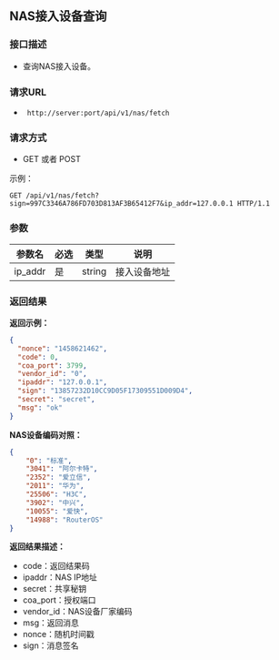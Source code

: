 ## NAS接入设备查询

### 接口描述

- 查询NAS接入设备。

### 请求URL

- ` http://server:port/api/v1/nas/fetch `

### 请求方式

- GET 或者 POST

示例：

    GET /api/v1/nas/fetch?sign=997C3346A786FD703D813AF3B65412F7&ip_addr=127.0.0.1 HTTP/1.1

### 参数

| 参数名 | 必选 | 类型 | 说明 |
|---|:---|:---:|---|
| ip_addr | 是 | string |接入设备地址 |


### 返回结果

**返回示例：**

~~~json
{
  "nonce": "1458621462",
  "code": 0,
  "coa_port": 3799,
  "vendor_id": "0",
  "ipaddr": "127.0.0.1",
  "sign": "13857232D10CC9D05F17309551D009D4",
  "secret": "secret",
  "msg": "ok"
}
~~~

**NAS设备编码对照：**

~~~json
{
    "0": "标准",
    "3041": "阿尔卡特",
    "2352": "爱立信",
    "2011": "华为",
    "25506": "H3C",
    "3902": "中兴",
    "10055": "爱快",
    "14988": "RouterOS"
}
~~~

**返回结果描述：**

- code：返回结果码
- ipaddr：NAS IP地址
- secret：共享秘钥
- coa_port：授权端口
- vendor_id：NAS设备厂家编码
- msg：返回消息
- nonce：随机时间戳
- sign：消息签名
